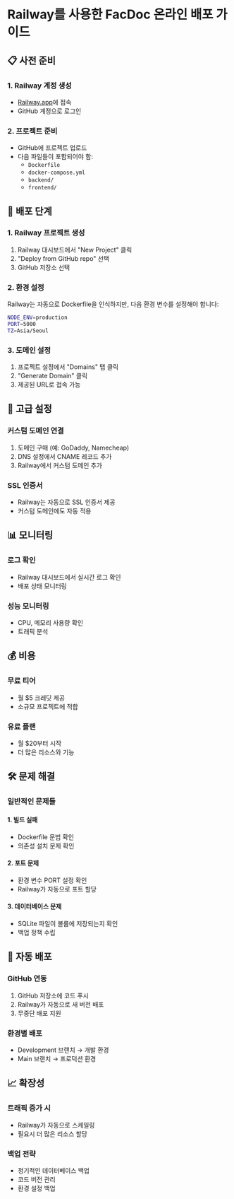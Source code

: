 # Railway를 사용한 FacDoc 온라인 배포 가이드

## 📋 사전 준비

### 1. Railway 계정 생성
- [Railway.app](https://railway.app)에 접속
- GitHub 계정으로 로그인

### 2. 프로젝트 준비
- GitHub에 프로젝트 업로드
- 다음 파일들이 포함되어야 함:
  - `Dockerfile`
  - `docker-compose.yml`
  - `backend/`
  - `frontend/`

## 🚀 배포 단계

### 1. Railway 프로젝트 생성
1. Railway 대시보드에서 "New Project" 클릭
2. "Deploy from GitHub repo" 선택
3. GitHub 저장소 선택

### 2. 환경 설정
Railway는 자동으로 Dockerfile을 인식하지만, 다음 환경 변수를 설정해야 합니다:

```bash
NODE_ENV=production
PORT=5000
TZ=Asia/Seoul
```

### 3. 도메인 설정
1. 프로젝트 설정에서 "Domains" 탭 클릭
2. "Generate Domain" 클릭
3. 제공된 URL로 접속 가능

## 🔧 고급 설정

### 커스텀 도메인 연결
1. 도메인 구매 (예: GoDaddy, Namecheap)
2. DNS 설정에서 CNAME 레코드 추가
3. Railway에서 커스텀 도메인 추가

### SSL 인증서
- Railway는 자동으로 SSL 인증서 제공
- 커스텀 도메인에도 자동 적용

## 📊 모니터링

### 로그 확인
- Railway 대시보드에서 실시간 로그 확인
- 배포 상태 모니터링

### 성능 모니터링
- CPU, 메모리 사용량 확인
- 트래픽 분석

## 💰 비용

### 무료 티어
- 월 $5 크레딧 제공
- 소규모 프로젝트에 적합

### 유료 플랜
- 월 $20부터 시작
- 더 많은 리소스와 기능

## 🛠️ 문제 해결

### 일반적인 문제들

#### 1. 빌드 실패
- Dockerfile 문법 확인
- 의존성 설치 문제 확인

#### 2. 포트 문제
- 환경 변수 PORT 설정 확인
- Railway가 자동으로 포트 할당

#### 3. 데이터베이스 문제
- SQLite 파일이 볼륨에 저장되는지 확인
- 백업 정책 수립

## 🔄 자동 배포

### GitHub 연동
1. GitHub 저장소에 코드 푸시
2. Railway가 자동으로 새 버전 배포
3. 무중단 배포 지원

### 환경별 배포
- Development 브랜치 → 개발 환경
- Main 브랜치 → 프로덕션 환경

## 📈 확장성

### 트래픽 증가 시
- Railway가 자동으로 스케일링
- 필요시 더 많은 리소스 할당

### 백업 전략
- 정기적인 데이터베이스 백업
- 코드 버전 관리
- 환경 설정 백업 